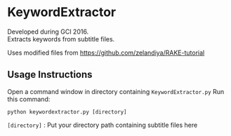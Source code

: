 # KeywordExtractor
Developed during GCI 2016. <br>
Extracts keywords from subtitle files.

Uses modified files from https://github.com/zelandiya/RAKE-tutorial

## Usage Instructions
Open a command window in directory containing `KeywordExtractor.py`
Run this command:
```
python keywordextractor.py [directory]
```
`[directory]` : Put your directory path containing subtitle files here <br>
